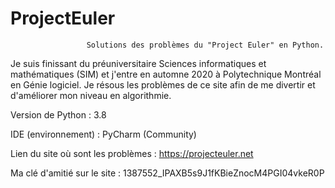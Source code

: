 # ProjectEuler
                     Solutions des problèmes du "Project Euler" en Python.




Je suis finissant du préuniversitaire Sciences informatiques et mathématiques (SIM) et j'entre en automne 2020 à Polytechnique Montréal en Génie logiciel. Je résous les problèmes de ce site afin de me divertir et d'améliorer mon niveau en algorithmie.



Version de Python : 3.8

IDE (environnement) : PyCharm (Community)

Lien du site où sont les problèmes : https://projecteuler.net

Ma clé d'amitié sur le site : 1387552_IPAXB5s9J1fKBieZnocM4PGI04vkeR0P
